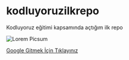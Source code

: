 # kodluyoruzilkrepo
Kodluyoruz eğitimi kapsamında açtığım ilk repo

![Lorem Picsum](https://picsum.photos/200/300)

[Google Gitmek İçin Tıklayınız](https://google.com)